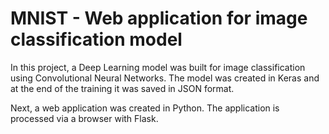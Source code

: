 # MNIST - Web application for image classification model

In this project, a Deep Learning model was built for image classification using Convolutional Neural Networks. The model was created in Keras and at
the end of the training it was saved in JSON format.

Next, a web application was created in Python. The application is processed via a browser with Flask.
